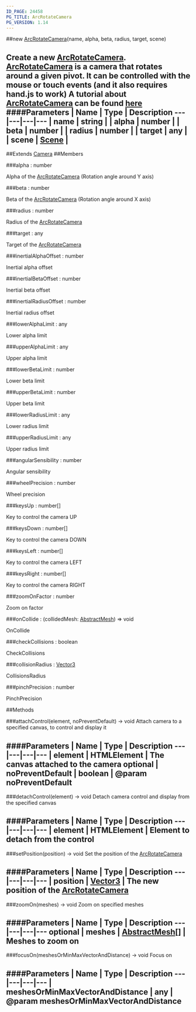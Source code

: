```yaml
---
ID_PAGE: 24458
PG_TITLE: ArcRotateCamera
PG_VERSION: 1.14
---
```

##new [ArcRotateCamera](/classes/ArcRotateCamera)(name, alpha, beta, radius, target, scene)

Create a new [ArcRotateCamera](/classes/ArcRotateCamera). [ArcRotateCamera](/classes/ArcRotateCamera) is a camera that rotates around a given pivot. It can be controlled with the mouse or touch events (and it also requires hand.js to work)
A tutorial about [ArcRotateCamera](/classes/ArcRotateCamera) can be found [here](https://github.com/BabylonJS/Babylon.js/wiki/05-Cameras)
####Parameters
 | Name | Type | Description
---|---|---|---
 | name | string | 
 | alpha | number | 
 | beta | number | 
 | radius | number | 
 | target | any | 
 | scene | [Scene](/classes/Scene) | 
---

##Extends [Camera](/classes/Camera)
##Members

###alpha : number


Alpha of the [ArcRotateCamera](/classes/ArcRotateCamera) (Rotation angle around Y axis)

###beta : number


Beta of the [ArcRotateCamera](/classes/ArcRotateCamera) (Rotation angle around X axis)

###radius : number


Radius of the [ArcRotateCamera](/classes/ArcRotateCamera)

###target : any


Target of the [ArcRotateCamera](/classes/ArcRotateCamera)

###inertialAlphaOffset : number


Inertial alpha offset

###inertialBetaOffset : number


Inertial beta offset

###inertialRadiusOffset : number


Inertial radius offset

###lowerAlphaLimit : any


Lower alpha limit

###upperAlphaLimit : any


Upper alpha limit

###lowerBetaLimit : number


Lower beta limit

###upperBetaLimit : number


Upper beta limit

###lowerRadiusLimit : any


Lower radius limit

###upperRadiusLimit : any


Upper radius limit

###angularSensibility : number


Angular sensibility

###wheelPrecision : number


Wheel precision

###keysUp : number[]


Key to control the camera UP

###keysDown : number[]


Key to control the camera DOWN

###keysLeft : number[]


Key to control the camera LEFT

###keysRight : number[]


Key to control the camera RIGHT

###zoomOnFactor : number


Zoom on factor

###onCollide : (collidedMesh: [AbstractMesh](/classes/AbstractMesh)) =&gt; void


OnCollide

###checkCollisions : boolean


CheckCollisions

###collisionRadius : [Vector3](/classes/Vector3)


CollisionsRadius

###pinchPrecision : number


PinchPrecision



##Methods

###attachControl(element, noPreventDefault) &rarr; void
Attach camera to a specified canvas, to control and display it

####Parameters
 | Name | Type | Description
---|---|---|---
 | element | HTMLElement | The canvas attached to the camera
optional | noPreventDefault | boolean | @param noPreventDefault
---

###detachControl(element) &rarr; void
Detach camera control and display from the specified canvas

####Parameters
 | Name | Type | Description
---|---|---|---
 | element | HTMLElement | Element to detach from the control
---

###setPosition(position) &rarr; void
Set the position of the [ArcRotateCamera](/classes/ArcRotateCamera)

####Parameters
 | Name | Type | Description
---|---|---|---
 | position | [Vector3](/classes/Vector3) | The new position of the [ArcRotateCamera](/classes/ArcRotateCamera)
---

###zoomOn(meshes) &rarr; void
Zoom on specified meshes

####Parameters
 | Name | Type | Description
---|---|---|---
optional | meshes | [AbstractMesh](/classes/AbstractMesh)[] | Meshes to zoom on
---

###focusOn(meshesOrMinMaxVectorAndDistance) &rarr; void
Focus on

####Parameters
 | Name | Type | Description
---|---|---|---
 | meshesOrMinMaxVectorAndDistance | any | @param meshesOrMinMaxVectorAndDistance
---
